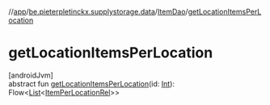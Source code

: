 //[app](../../../index.md)/[be.pieterpletinckx.supplystorage.data](../index.md)/[ItemDao](index.md)/[getLocationItemsPerLocation](get-location-items-per-location.md)

# getLocationItemsPerLocation

[androidJvm]\
abstract fun [getLocationItemsPerLocation](get-location-items-per-location.md)(id: [Int](https://kotlinlang.org/api/latest/jvm/stdlib/kotlin/-int/index.html)): Flow&lt;[List](https://kotlinlang.org/api/latest/jvm/stdlib/kotlin.collections/-list/index.html)&lt;[ItemPerLocationRel](../-item-per-location-rel/index.md)&gt;&gt;
